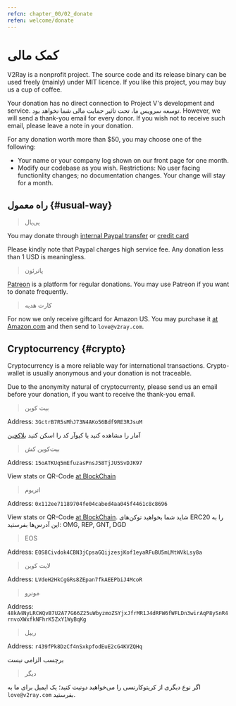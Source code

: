 ```yaml
---
refcn: chapter_00/02_donate
refen: welcome/donate
---
```


# کمک مالی

V2Ray is a nonprofit project. The source code and its release binary can be used freely (mainly) under MIT licence. If you like this project, you may buy us a cup of coffee.

Your donation has no direct connection to Project V's development and service. توسعه سرویس ما، تحت تاثیر حمایت مالی شما نخواهد بود. However, we will send a thank-you email for every donor. If you wish not to receive such email, please leave a note in your donation.

For any donation worth more than $50, you may choose one of the following:

* Your name or your company log shown on our front page for one month.
* Modify our codebase as you wish. Restrictions: No user facing functionlity changes; no documentation changes. Your change will stay for a month.

## راه معمول {#usual-way}

> پی‌پال

You may donate through [internal Paypal transfer](https://www.paypal.me/ProjectV2Ray/25) or [credit card](https://www.paypal.com/cgi-bin/webscr?cmd=_s-xclick&amount=25&currency_code=usd&hosted_button_id=4TU3UKYANT2WY)

Please kindly note that Paypal charges high service fee. Any donation less than 1 USD is meaningless.

> پاترئون

[Patreon](https://www.patreon.com/v2ray) is a platform for regular donations. You may use Patreon if you want to donate frequently.

> کارت هدیه

For now we only receive giftcard for Amazon US. You may purchase it [at Amazon.com](https://www.amazon.com/Amazon-eGift-Card-Birthday-Balloons/dp/B01FIS88SY) and then send to `love@v2ray.com`.

## Cryptocurrency {#crypto}

Cryptocurrency is a more reliable way for international transactions. Crypto-wallet is usually anonymous and your donation is not traceable.

Due to the anonymity natural of cryptocurrenty, please send us an email before your donation, if you want to receive the thank-you email.

> بیت کوین

Address: `3GctrB7R5sMhJ73N4AKo56Bdf9RE3RJsuM`

آمار را مشاهده کنید یا کیو‌آر کد را اسکن کنید [ بلاکچین ](https://www.blockchain.com/btc/address/3GctrB7R5sMhJ73N4AKo56Bdf9RE3RJsuM)

> بیت‌کوین کش

Address: `15oATKUq5mEfuzasPnsJ58TjJU5SvDJK97`

View stats or QR-Code [at BlockChain](https://explorer.bitcoin.com/bch/address/15oATKUq5mEfuzasPnsJ58TjJU5SvDJK97)

> اتریوم

Address: `0x112ee71189704fe04cabed4aa045f4461c8c8696`

View stats or QR-Code [at BlockChain](https://www.blockchain.com/eth/address/0x112ee71189704fe04cabed4aa045f4461c8c8696). شاید شما بخواهید توکن‌های ERC20 را به این آدرس‌ها بفرستید: OMG, REP, GNT, DGD

> EOS

Address: `EOS8Civdok4CBN3jCpsaGQijzesjKof1eyaRFuBU5mLMtWVkLsy8a`

> لایت کوین

Address: `LVdeH2HkCgGRs8ZEpan7fkAEEPbiJ4McoR`

> مونرو

Address: `48kA4NyLRCWQvB7U2A77G66Z25uWbyzmoZSYjxJfrMR1J4dRFW6fWFLDn3wirAqP8ySnR4rnvoXWxfkNFhrK5ZxY1WyBqKg`

> ریپل

Address: `r439fPk8DzCf4nSxkpfodEuE2cG4KVZQHq`

برچسب الزامی نیست

> دیگر

اگر نوع دیگری از کرپتوکارنسی را می‌خواهید دونیت کنید؛‌ یک ایمیل برای ما به ` love@v2ray.com` بفرستید.